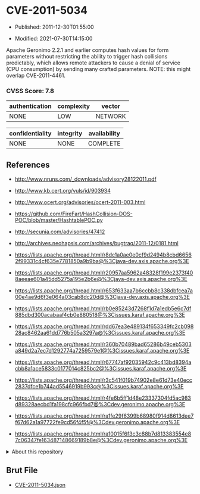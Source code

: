 # CVE-2011-5034

- Published: 2011-12-30T01:55:00

- Modified: 2021-07-30T14:15:00

Apache Geronimo 2.2.1 and earlier computes hash values for form parameters without restricting the ability to trigger hash collisions predictably, which allows remote attackers to cause a denial of service (CPU consumption) by sending many crafted parameters.  NOTE: this might overlap CVE-2011-4461.

### CVSS Score: **7.8**

| authentication | complexity | vector |
| --- | --- | --- |
| NONE | LOW | NETWORK |

| confidentiality | integrity | availability |
| --- | --- | --- |
| NONE | NONE | COMPLETE |

## References

* http://www.nruns.com/_downloads/advisory28122011.pdf

* http://www.kb.cert.org/vuls/id/903934

* http://www.ocert.org/advisories/ocert-2011-003.html

* https://github.com/FireFart/HashCollision-DOS-POC/blob/master/HashtablePOC.py

* http://secunia.com/advisories/47412

* http://archives.neohapsis.com/archives/bugtraq/2011-12/0181.html

* https://lists.apache.org/thread.html/r8dc1a0ae0e0cf9d2494b8cbd66562f99331c4cf635e7781850a9b9ba@%3Cjava-dev.axis.apache.org%3E

* https://lists.apache.org/thread.html/r20957aa5962a48328f199e2373f408aeeae601a45dd5275a195e2b6e@%3Cjava-dev.axis.apache.org%3E

* https://lists.apache.org/thread.html/r653f633aa7b6ccbb8c338dbfcea7a00e4ae9d6f3e064a03cab8dc20d@%3Cjava-dev.axis.apache.org%3E

* https://lists.apache.org/thread.html/rb0e85243d7268f1d7a1edb5e6c7df885dbd300acabaaf4cb0e880518@%3Cissues.karaf.apache.org%3E

* https://lists.apache.org/thread.html/rdd67ea3e489134f653349fc2cb09828ac8462aa61dd776b505a3297a@%3Cissues.karaf.apache.org%3E

* https://lists.apache.org/thread.html/r360b70489bad65286b49ceb5303a849d2a7ec7d1292774a7259579e1@%3Cissues.karaf.apache.org%3E

* https://lists.apache.org/thread.html/r67747af92035942c9c413bd8394acbb8a1ace5833c0177014c825bc2@%3Cissues.karaf.apache.org%3E

* https://lists.apache.org/thread.html/r3c541f019b74902e8e61d73e40ecc2837dfce1b744ad5546919b993c@%3Cissues.karaf.apache.org%3E

* https://lists.apache.org/thread.html/r4fe6b5ff1d48e23337304fd5ac983d89328aecbd1fa198cfc966fbd7@%3Cdev.geronimo.apache.org%3E

* https://lists.apache.org/thread.html/ra1fe29f6399b68980f914d8613dee7f67d62a1a97722fe9cd56f4f5f@%3Cdev.geronimo.apache.org%3E

* https://lists.apache.org/thread.html/ra10015f6f3c3c88b7d813383554e87c06347fe163487148669189b8e@%3Cdev.geronimo.apache.org%3E

<details>
<summary>About this repository</summary> 

  This repository is part of the project [Live Hack CVE](https://github.com/Live-Hack-CVE). Main website can be found [www.live-hack.org](https://www.live-hack.org) 
  
  Made by [Sn0wAlice](https://github.com/Sn0wAlice) for the people that care about security and need to have a feed of the latest CVEs. Hope you enjoy it, don't forget to star the repo and follow me on [Twitter](https://twitter.com/Sn0wAlice) and [Github](https://github.com/Sn0wAlice). And that is my [personnal website](https://www.alice-snow.me/)

  - [Home Page](https://github.com/Live-Hack-CVE)
  - [Framework](https://github.com/Live-Hack-CVE/cve-framework)
  - [CVE database](https://github.com/Live-Hack-CVE/full_database)
  - [Changelog](https://github.com/Live-Hack-CVE/Changelog)
</details>

## Brut File

* [CVE-2011-5034.json](https://raw.githubusercontent.com/Live-Hack-CVE/full_database/main/cves/2011/CVE-2011-5034.json)

